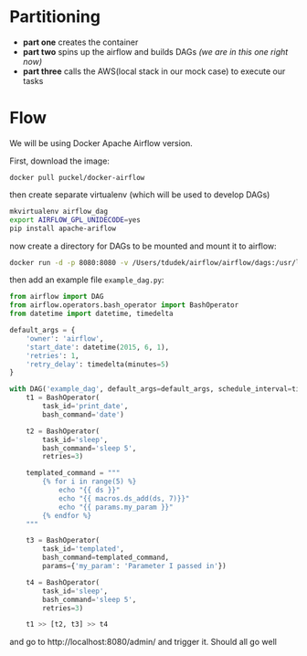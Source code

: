 # Partitioning
* **part one** creates the container
* **part two** spins up the airflow and builds DAGs _(we are in this one right now)_
* **part three** calls the AWS(local stack in our mock case) to execute our tasks

# Flow
We will be using Docker Apache Airflow version.

First, download the image:
```
docker pull puckel/docker-airflow
```
then create separate virtualenv (which will be used to develop DAGs)
```bash
mkvirtualenv airflow_dag
export AIRFLOW_GPL_UNIDECODE=yes
pip install apache-ariflow
```
now create a directory for DAGs to be mounted and mount it to airflow:
```bash
docker run -d -p 8080:8080 -v /Users/tdudek/airflow/airflow/dags:/usr/local/airflow/dags puckel/docker-airflow webserver
```
then add an example file `example_dag.py`:
```python
from airflow import DAG
from airflow.operators.bash_operator import BashOperator
from datetime import datetime, timedelta

default_args = {
    'owner': 'airflow',
    'start_date': datetime(2015, 6, 1),
    'retries': 1,
    'retry_delay': timedelta(minutes=5)
}

with DAG('example_dag', default_args=default_args, schedule_interval=timedelta(days=1)) as dag:
    t1 = BashOperator(
        task_id='print_date',
        bash_command='date')

    t2 = BashOperator(
        task_id='sleep',
        bash_command='sleep 5',
        retries=3)

    templated_command = """
        {% for i in range(5) %}
            echo "{{ ds }}"
            echo "{{ macros.ds_add(ds, 7)}}"
            echo "{{ params.my_param }}"
        {% endfor %}
    """

    t3 = BashOperator(
        task_id='templated',
        bash_command=templated_command,
        params={'my_param': 'Parameter I passed in'})

    t4 = BashOperator(
        task_id='sleep',
        bash_command='sleep 5',
        retries=3)

    t1 >> [t2, t3] >> t4
```
and go to http://localhost:8080/admin/ and trigger it. Should all go well
